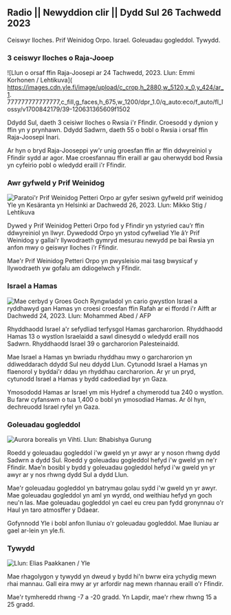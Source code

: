 Radio || Newyddion clir || Dydd Sul 26 Tachwedd 2023
----------------------------------------

Ceiswyr lloches. Prif Weinidog Orpo. Israel. Goleuadau gogleddol. Tywydd.

### 3 ceiswyr lloches o Raja-Jooep

![Llun o orsaf ffin Raja-Joosepi ar 24 Tachwedd, 2023. Llun: Emmi Korhonen / Lehtikuva]( https://images.cdn.yle.fi/image/upload/c_crop,h_2880,w_5120,x_0,y_424/ar_1. 777777777777777,c_fill,g_faces,h_675,w_1200/dpr_1.0/q_auto:eco/f_auto/fl_lossy/v1700842179/39-120631365609f1502

Ddydd Sul, daeth 3 ceisiwr lloches o Rwsia i'r Ffindir. Croesodd y dynion y ffin yn y prynhawn. Ddydd Sadwrn, daeth 55 o bobl o Rwsia i orsaf ffin Raja-Joosepi Inari.

Ar hyn o bryd Raja-Jooseppi yw'r unig groesfan ffin ar ffin ddwyreiniol y Ffindir sydd ar agor. Mae croesfannau ffin eraill ar gau oherwydd bod Rwsia yn cyfeirio pobl o wledydd eraill i'r Ffindir.

### Awr gyfweld y Prif Weinidog

![Paratoi'r Prif Weinidog Petteri Orpo ar gyfer sesiwn gyfweld prif weinidog Yle yn Kesäranta yn Helsinki ar Dachwedd 26, 2023. Llun: Mikko Stig / Lehtikuva](https://images.cdn.yle.fi/image/upload/c_crop,h_2772,w_4928,x_0,y_207/ar_1.777777777777777,c_fill,g_faces,h_675,w_1200/dpr_1.0/q_auto:eco/f_auto/fl_lossy/v170103915-6)

Dywed y Prif Weinidog Petteri Orpo fod y Ffindir yn ystyried cau’r ffin ddwyreiniol yn llwyr. Dywedodd Orpo yn ystod cyfweliad Yle â’r Prif Weinidog y gallai’r llywodraeth gymryd mesurau newydd pe bai Rwsia yn anfon mwy o geiswyr lloches i’r Ffindir.

Mae'r Prif Weinidog Petteri Orpo yn pwysleisio mai tasg bwysicaf y llywodraeth yw gofalu am ddiogelwch y Ffindir.

### Israel a Hamas

![Mae cerbyd y Groes Goch Ryngwladol yn cario gwystlon Israel a ryddhawyd gan Hamas yn croesi croesfan ffin Rafah ar ei ffordd i'r Aifft ar Dachwedd 24, 2023. Llun: Mohammed Abed / AFP](https://images.cdn.yle.fi/image/upload/c_crop,h_2079,w_3696,x_0,y_366/ar_1.77777777777777,c_fill,g_faces,h_675,w_1200/dpr_1.0/q_auto:eco/f_018/01/auto:eco/f_018/94636560e4e1a0ebe)

Rhyddhaodd Israel a'r sefydliad terfysgol Hamas garcharorion. Rhyddhaodd Hamas 13 o wystlon Israelaidd a sawl dinesydd o wledydd eraill nos Sadwrn. Rhyddhaodd Israel 39 o garcharorion Palesteinaidd.

Mae Israel a Hamas yn bwriadu rhyddhau mwy o garcharorion yn ddiweddarach ddydd Sul neu ddydd Llun. Cytunodd Israel a Hamas yn flaenorol y byddai'r ddau yn rhyddhau carcharorion. Ar yr un pryd, cytunodd Israel a Hamas y bydd cadoediad byr yn Gaza.

Ymosododd Hamas ar Israel ym mis Hydref a chymerodd tua 240 o wystlon. Bu farw cyfanswm o tua 1,400 o bobl yn ymosodiad Hamas. Ar ôl hyn, dechreuodd Israel ryfel yn Gaza.

### Goleuadau gogleddol

![Aurora borealis yn Vihti. Llun: Bhabishya Gurung](https://images.cdn.yle.fi/image/upload/c_crop,h_360,w_640,x_0,y_443/ar_1.77777777777777,c_fill,g_faces,h_675,w_1201.:h_675,w_1201.:eco/f_auto/fl_lossy/v1700996219/39-120676065630ab4cbda3)

Roedd y goleuadau gogleddol i'w gweld yn yr awyr ar y noson rhwng dydd Sadwrn a dydd Sul. Roedd y goleuadau gogleddol hefyd i'w gweld yn ne'r Ffindir. Mae'n bosibl y bydd y goleuadau gogleddol hefyd i'w gweld yn yr awyr ar y nos rhwng dydd Sul a dydd Llun.

Mae'r goleuadau gogleddol yn batrymau golau sydd i'w gweld yn yr awyr. Mae goleuadau gogleddol yn aml yn wyrdd, ond weithiau hefyd yn goch neu'n las. Mae goleuadau gogleddol yn cael eu creu pan fydd gronynnau o'r Haul yn taro atmosffer y Ddaear.

Gofynnodd Yle i bobl anfon lluniau o'r goleuadau gogleddol. Mae lluniau ar gael ar-lein yn yle.fi.

### Tywydd

![Llun: Elias Paakkanen / Yle](https://images.cdn.yle.fi/image/upload/c_crop,h_1080,w_1919,x_0,y_0/ar_1.77777777777777,c_fill,g_faces,h_1080,w_1919,x_0,y_0/ar_1.77777777777777,c_fill,g_faces,h_1080.wd/0/q_auto:eco/f_auto/fl_lossy/v1701007097/39-120685165634edcb0ac7)

Mae rhagolygon y tywydd yn dweud y bydd hi'n bwrw eira ychydig mewn rhai mannau. Gall eira mwy ar yr arfordir nag mewn rhannau eraill o'r Ffindir.

Mae'r tymheredd rhwng -7 a -20 gradd. Yn Lapdir, mae'r rhew rhwng 15 a 25 gradd.